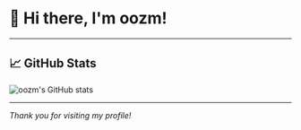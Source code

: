 # 👋 Hi there, I'm oozm!


---

## 📈 GitHub Stats

![oozm's GitHub stats](https://github-readme-stats.vercel.app/api?username=oozm&show_icons=true&theme=radical)

---


*Thank you for visiting my profile!*

